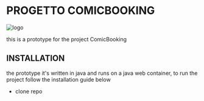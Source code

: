 # PROGETTO COMICBOOKING


![logo](https://github.com/carnivuth/comicBooking/blob/main/web/view/media/comic1.png) 

this is a prototype for the project ComicBooking 

## INSTALLATION

the prototype it's written in java and runs on a java web container, to run the project follow the installation guide below 

* clone repo 
